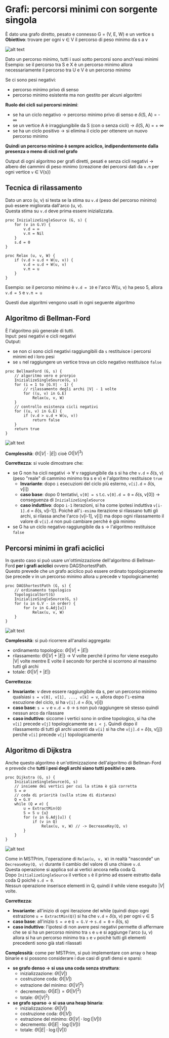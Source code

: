# Grafi: percorsi minimi con sorgente singola
È dato una grafo diretto, pesato e connesso G = (V, E, W) e un vertice s  
**Obiettivo**: trovare per ogni v $\in$ V il percorso di peso minimo da s a v

![alt text](images/15_00.png)

Dato un percorso minimo, tutti i suoi sotto percorsi sono anch'essi minimi  
Esempio: se il percorso tra S e X è un percorso minimo allora necessariamente il percorso tra U e V è un percorso minimo

Se ci sono pesi negativi:
- percorso minimo privo di senso
- percorso minimo esistente ma non gestito per alcuni algoritmi

**Ruolo dei cicli sui percorsi minimi**:
- se ha un ciclo negativo -> percorso minimo privo di senso e $\delta$(S, A) = - $\infty$
- se un vertice A è irraggiungibile da S (con o senza cicli) -> $\delta$(S, A) = + $\infty$
- se ha un ciclo positivo -> si elimina il ciclo per ottenere un nuovo percorso minimo

**Quindi un percorso minimo è sempre aciclico, indipendentemente dalla presenza o meno di cicli nel grafo**

Output di ogni algoritmo per grafi diretti, pesati e senza cicli negativi -> albero dei cammini di peso minimo (creazione dei percorsi dati da `v.π` per ogni vertice `v` $\in$ V\{s})

## Tecnica di rilassamento
Dato un arco (u, v) si testa se la stima su `v.d` (peso del percorso minimo) può essere migliorata dall'arco (u, v).  
Questa stima su `v.d` deve prima essere inizializzata.

```pseudocode
proc InizializeSingleSource (G, s) {
    for (v in G.V) {
        v.d = ∞
        v.π = Nil
    }
    s.d = 0
}
```

```pseudocode
proc Relax (u, v, W) {
    if (v.d > u.d + W(u, v)) {
        v.d = u.d + W(u, v)
        v.π = u
    }
}
```

Esempio: se il percorso minimo è `v.d = 10` e l'arco W(u, v) ha peso 5, allora `v.d = 5` e `v.π = u`

Questi due algoritmi vengono usati in ogni seguente algoritmo

## Algoritmo di Bellman-Ford
È l'algoritmo più generale di tutti.  
Input: pesi negativi e cicli negativi  
Output:
- se non ci sono cicli negativi raggiungibili da `s` restituisce i percorsi minimi ed i loro pesi
- se `s` nel raggiungere un vertice trova un ciclo negativo restituisce `false`

```pseudocode
proc BellmanFord (G, s) {
    // algoritmo vero e prorpio
    InizializeSingleSource(G, s)
    for (i = 1 to |G.V| - 1) {
        // rilassamento degli archi |V| - 1 volte
        for ((u, v) in G.E)
            Relax(u, v, W)
    }
    // controllo esistenza cicli negativi
    for ((u, v) in G.E) {
        if (v.d > u.d + W(u, v))
            return false
    }
    return true
}
```

![alt text](images/15_01.png)

**Complessità**: $\Theta(|V| \cdot |E|)$ cioè $O(|V|^3)$

**Correttezza**: si vuole dimostrare che:
- se G non ha cicli negativi -> $\forall$ v raggiungibile da s si ha che `v.d` = $\delta$(s, v) (peso "reale" di cammino minimo tra s e v) e l'algoritmo restituisce `true`
    - **Invariante**: dopo `i` esecuzioni del ciclo più esterno, `v[i].d` = $\delta$(s, v[i])
    - **caso base**: dopo 0 tentativi, `v[0] = s` t.c. `v[0].d = 0` = $\delta$(s, v[0]) -> conseguenza di `InizializeSingleSource`
    - **caso induttivo**: dopo `i-1` iterazioni, si ha come ipotesi induttiva `v[i-1].d` = $\delta$(s, v[i-1]). Poichè all'`i-esima` iterazione si rilassano tutti gli archi, si rilassa anche l'arco (v[i-1], v[i]) ma dopo ogni rilassamento il valore di `v[i].d` non può cambiare perchè è già minimo
- se G ha un ciclo negativo raggiungibile da s -> l'algoritmo restituisce `false`

## Percorsi minimi in grafi aciclici
In questo caso si può usare un'ottimizzazione dell'algoritmo di Bellman-Ford **per i grafi aciclici** ovvero DAGShortestPath.  
Questo prevede che un grafo aciclico può essere ordinato topologicamente (se precede v in un percorso minimo allora u precede v topologicamente)

```pseudocode
proc DAGShortestPath (G, s) {
    // ordinamento topologico
    TopologicalSort(G)
    InizializeSingleSource(G, s)
    for (u in G.V - in order) {
        for (v in G.Adj[u])
            Relax(u, v, W)
    }
}
```

![alt text](images/15_02.png)

**Complessità**: si può ricorrere all'analisi aggregata:
- ordinamento topologico: $\Theta(|V| + |E|)$
- rilassamento: $\Theta(|V| + |E|)$ -> V volte perchè il primo for viene eseguito |V| volte mentre E volte il secondo for perchè si scorrono al massimo tutti gli archi
- totale: $\Theta(|V| + |E|)$

**Correttezza**:
- **Invariante**: v deve essere raggiungibile da s, per un percorso minimo qualsiasi `s = v[0], v[1], ..., v[k] = v`, allora dopo l'`i`-esima escuzione del ciclo, si ha `v[i].d` = $\delta$(s, v[i])
- **caso base**: `s = v` e `v.d = 0` -> s non può raggiungere sè stesso quindi nessun arco da rilassare
- **caso induttivo**: siccome i vertici sono in ordine topologico, si ha che `v[i]` precede `v[j]` topologicamente se `i < j`. Quindi dopo il rilassamento di tutti gli archi uscenti da `v[i]` si ha che `v[j].d` = $\delta$(s, v[j]) perchè `v[i]` precede `v[j]` topologicamente

## Algoritmo di Dijkstra
Anche questo algoritmo è un'ottimizzazione dell'algoritmo di Bellman-Ford e prevede che **tutti i pesi degli archi siano tutti positivi o zero**.

```pseudocode
proc Dijkstra (G, s) {
    InizializeSingleSource(G, s)
    // insieme dei vertici per cui la stima è già corretta
    S = ∅
    // coda di priorità (sulla stima di distanza)
    Q = G.V
    while (Q ≠ ∅) {
        u = ExtractMin(Q)
        S = S ∪ {u}
        for (v in G.Adj[u]) {
            if (v in Q)
                Relax(u, v, W) // -> DecreaseKey(Q, v)
        }
    }
}
```

![alt text](images/15_03.png)

Come in MSTPrim, l'operazione di `Relax(u, v, W)` in realtà "nasconde" un `DecreaseKey(Q, v)` durante il cambio del valore di una chiave `v.d`.  
Questa operazione si applica sol ai vertici ancora nella coda Q.  
Dopo `InitializeSingleSource` il vertice `s` è il primo ad essere estratto dalla coda Q poichè `s.d = 0`.  
Nessun operazione inserisce elementi in Q, quindi il while viene eseguito $|V|$ volte.

**Correttezza**:
- **Invariante**: all'inizio di ogni iterazione del while (quindi dopo ogni estrazione `u = ExtractMin(Q)`) si ha che `v.d` = $\delta$(s, v) per ogni `v` $\in$ S
- **caso base**: all'inizio `S = ∅` e `Q = G.V` -> `s.d = 0` = $\delta$(s, s)
- **caso induttivo**: l'ipotesi di non avere pesi negativi permette di affermare che se si ha un percorso minimo tra `s` e `u` e si aggiunge l'arco (u, v) allora si ha un percorso minimo tra `s` e `v` poichè tutti gli elementi precedenti sono già stati rilassati

**Complessità**: come per MSTPrim, si può implementare con array o heap binarie e si possono considerare i due casi di grafi densi e sparsi:
- **se grafo denso -> si usa una coda senza struttura**: 
    - inizializzazione: $\Theta(|V|)$
    - costruzione coda: $\Theta(|V|)$
    - estrazione del minimo: $\Theta(|V|^2)$
    - decremento: $\Theta(|E|) = \Theta(|V|^2)$
    - totale: $\Theta(|V|^2)$
- **se grafo sparso -> si usa una heap binaria**:
    - inizializzazione: $\Theta(|V|)$
    - costruzione coda: $\Theta(|V|)$
    - estrazione del minimo: $\Theta(|V| \cdot \log(|V|))$
    - decremento: $\Theta(|E| \cdot \log(|V|))$
    - totale: $\Theta(|E| \cdot \log(|V|))$